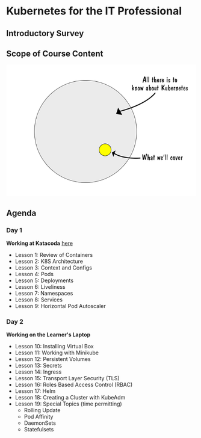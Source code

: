 # Kubernetes for the IT Professional

## Introductory Survey



## Scope of Course Content

![k8s Scope](./images/k8s-scope.png)

## Agenda

### Day 1

**Working at Katacoda** [here](https://katacoda.com/courses/kubernetes/playground)

* Lesson 1: Review of Containers
* Lesson 2: K8S Architecture
* Lesson 3: Context and Configs
* Lesson 4: Pods
* Lesson 5: Deployments
* Lesson 6: Liveliness
* Lesson 7: Namespaces
* Lesson 8: Services
* Lesson 9: Horizontal Pod Autoscaler

### Day 2

**Working on the Learner's Laptop**

* Lesson 10: Installing Virtual Box
* Lesson 11: Working with Minikube
* Lesson 12: Persistent Volumes
* Lesson 13: Secrets
* Lesson 14: Ingress
* Lesson 15: Transport Layer Security (TLS)
* Lesson 16: Roles Based Access Control (RBAC)
* Lesson 17: Helm
* Lesson 18: Creating a Cluster with KubeAdm
* Lesson 19: Special Topics (time permitting)
    * Rolling Update
    * Pod Affinity
    * DaemonSets
    * Statefulsets
